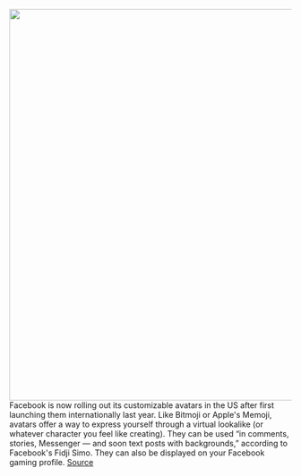 <img src='https://cdn.vox-cdn.com/thumbor/WLaqeZsgZ2mLltSJ6ErBsxiTrfE=/0x0:1500x1000/1200x800/filters:focal(630x380:870x620)/cdn.vox-cdn.com/uploads/chorus_image/image/66791156/avatars.0.jpg' width='700px' /><br/>
Facebook is now rolling out its customizable avatars in the US after first launching them internationally last year. Like Bitmoji or Apple's Memoji, avatars offer a way to express yourself through a virtual lookalike (or whatever character you feel like creating). They can be used “in comments, stories, Messenger — and soon text posts with backgrounds,” according to Facebook's Fidji Simo. They can also be displayed on your Facebook gaming profile.
<a href='https://www.theverge.com/2020/5/13/21257182/facebook-avatars-now-available-us-bitmoji-comments-messages-stories'> Source <a/>